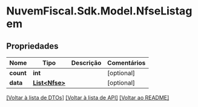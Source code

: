 # NuvemFiscal.Sdk.Model.NfseListagem

## Propriedades

Nome | Tipo | Descrição | Comentários
------------ | ------------- | ------------- | -------------
**count** | **int** |  | [optional] 
**data** | [**List&lt;Nfse&gt;**](Nfse.md) |  | [optional] 

[[Voltar à lista de DTOs]](../README.md#documentation-for-models) [[Voltar à lista de API]](../README.md#documentation-for-api-endpoints) [[Voltar ao README]](../README.md)

